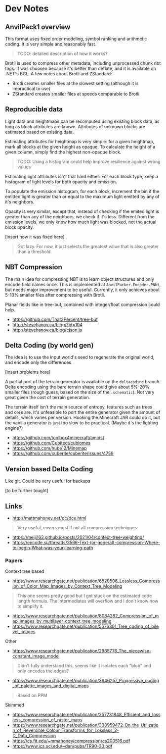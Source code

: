 # Dev Notes

## AnvilPack1 overview
This format uses fixed order modeling, symbol ranking and arithmetic coding. It is very simple and reasonably fast.
> TODO: detailed description of how it works?

Brotli is used to compress other metadata, including unprocessed chunk nbt tags. It was choosen because it's better than deflate, and it is available on .NET's BCL.
A few notes about Brotli and ZStandard:
- Brotli creates smaller files at the slowest setting (although it is impractical to use)
- ZStandard creates smaller files at speeds comparable to Brotli

## Reproducible data
Light data and heightmaps can be recomputed using existing block data, as long as block attributes are known.
Attributes of unknown blocks are estimated based on existing data.

Estimating attributes for heightmap is very simple: for a given heightmap, mark all blocks at the given height as opaque. To calculate the height of a given column, simply find the highest non-opaque block.
> TODO: Using a histogram could help improve resilience against wrong values

Estimating light attributes isn't that hard either:
For each block type, keep a histogram of light levels for both opacity and emission.

To populate the emission histogram, for each block, increment the bin if the emitted light is greater than or equal to the maximum light emitted by any of it's neighbors.

Opacity is very similar, except that, instead of checking if the emited light is greater than any of the neighbors, we check if it's less. Different from the emission levels, we only know how much light was blocked, not the actual block opacity.

[insert how it was fixed here]
> Got lazy. For now, it just selects the greatest value that is also greater than a threshold.

## NBT Compression
The main idea for compressing NBT is to learn object structures and only encode field names once.
This is implemented at `AnvilPacker.Encoder.PNbt`, but needs major improvement to be useful. Currently, it only achieves about 5-10% smaller files after compressing with Brotli.

Planar fields like in tree-buf, combined with integer/float compression could help.

- https://github.com/That3Percent/tree-buf
- http://stevehanov.ca/blog/?id=104
- http://stevehanov.ca/blog/cjson.js

## Delta Coding (by world gen)
The idea is to use the input world's seed to regenerate the original world, and encode only the differences.

[insert problems here]

A partial port of the terrain generator is available on the `deltacoding` branch.
Delta encoding using the bare terrain shape could give about 5%-20% smaller files (rough guess, based on the size of the `.schematic`). Not very great given the cost of terrain generation.

The terrain itself isn't the main source of entropy, features such as trees and ores are. It's unfeasible to port the entire generator given the amount of details, which varies per version.
Hooking the Minecraft JAR could do it, but the vanilla generator is just too slow to be practical. (Maybe it's the lighting engine?)

- https://github.com/toolbox4minecraft/amidst
- https://github.com/Cubitect/cubiomes
- https://github.com/hube12/Minemap
- https://github.com/cuberite/cuberite/issues/4759

## Version based Delta Coding
Like git. Could be very useful for backups

[to be further tought]

## Links

- http://mattmahoney.net/dc/dce.html
> Very useful, covers most if not all compression techniques

- https://meiji163.github.io/posts/2021/04/context-tree-weighting/
- https://encode.su/threads/3566-Text-(or-general)-compression-Where-to-begin-What-was-your-learning-path

### Papers

Context tree based
- https://www.researchgate.net/publication/6520506_Lossless_Compression_of_Color_Map_Images_by_Context_Tree_Modeling
> This one seems pretty good but I got stuck on the estimated code length formula. The intermediates will overflow and I don't know how to simplify it.
- https://www.researchgate.net/publication/8084282_Compression_of_map_images_by_multilayer_context_tree_modeling
- https://www.researchgate.net/publication/5576301_Tree_coding_of_bilevel_images

Other
- https://www.researchgate.net/publication/2985776_The_piecewise-constant_image_model
> Didn't fully understand this, seems like it isolates each "blob" and only encodes the edges?
- https://www.researchgate.net/publication/3946257_Progressive_coding_of_palette_images_and_digital_maps
> Based on PPM

Skimmed
- https://www.researchgate.net/publication/257731848_Efficient_and_lossless_compression_of_raster_maps
- https://www.researchgate.net/publication/338959472_On_the_Utilization_of_Reversible_Colour_Transforms_for_Lossless_2-D_Data_Compression
- https://cs.fit.edu/~mmahoney/compression/cs200516.pdf
- https://www.ics.uci.edu/~dan/pubs/TR90-33.pdf